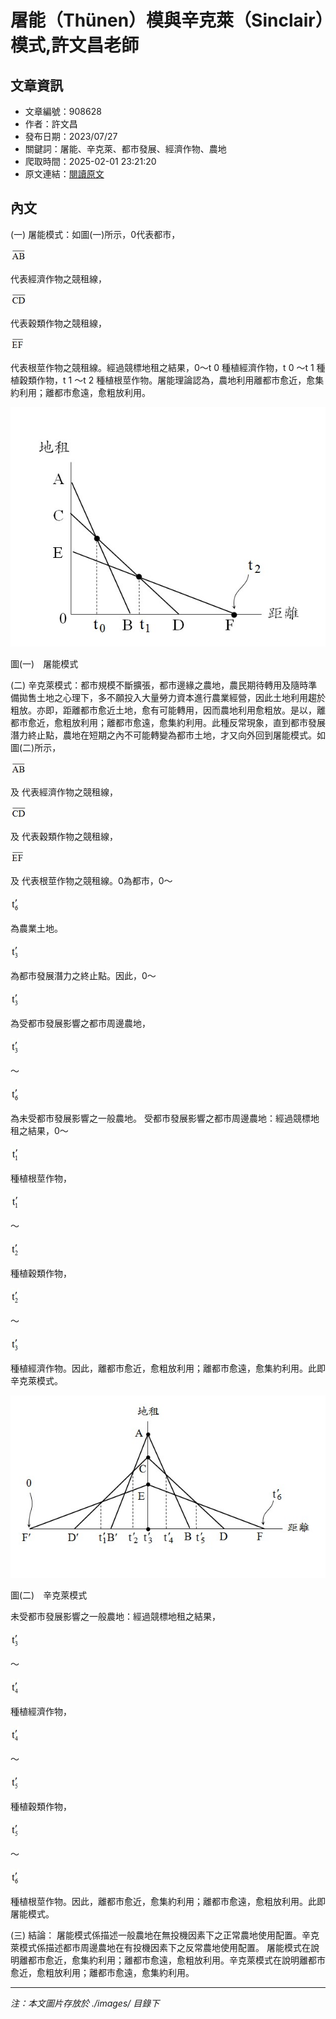 # 屠能（Thünen）模與辛克萊（Sinclair）模式,許文昌老師

## 文章資訊
- 文章編號：908628
- 作者：許文昌
- 發布日期：2023/07/27
- 關鍵詞：屠能、辛克萊、都市發展、經濟作物、農地
- 爬取時間：2025-02-01 23:21:20
- 原文連結：[閱讀原文](https://real-estate.get.com.tw/Columns/detail.aspx?no=908628)

## 內文


(一)	屠能模式：如圖(一)所示，0代表都市，

![圖片](./images/908628_c4bc5fff3aa75045e5c74bd6e9555d95.jpg)

代表經濟作物之競租線，

![圖片](./images/908628_55563b130b904e6797ef160e55603c03.jpg)

代表穀類作物之競租線，

![圖片](./images/908628_c1c6a117c6d7fc943d03e890b11a8d37.jpg)

代表根莖作物之競租線。經過競標地租之結果，0～t
0
種植經濟作物，t
0
～t
1
種植穀類作物，t
1
～t
2
種植根莖作物。屠能理論認為，農地利用離都市愈近，愈集約利用；離都市愈遠，愈粗放利用。



![圖片](./images/908628_1353626d9dc2696e64c5388e07cf88d1.jpg)



圖(一)　屠能模式


(二)	辛克萊模式：都市規模不斷擴張，都市邊緣之農地，農民期待轉用及隨時準備拋售土地之心理下，多不願投入大量勞力資本進行農業經營，因此土地利用趨於粗放。亦即，距離都市愈近土地，愈有可能轉用，因而農地利用愈粗放。是以，離都市愈近，愈粗放利用；離都市愈遠，愈集約利用。此種反常現象，直到都市發展潛力終止點，農地在短期之內不可能轉變為都市土地，才又向外回到屠能模式。如圖(二)所示，

![圖片](./images/908628_c4bc5fff3aa75045e5c74bd6e9555d95.jpg)

及
代表經濟作物之競租線，

![圖片](./images/908628_55563b130b904e6797ef160e55603c03.jpg)

及
代表穀類作物之競租線，

![圖片](./images/908628_c1c6a117c6d7fc943d03e890b11a8d37.jpg)

及
代表根莖作物之競租線。0為都市，0～

![圖片](./images/908628_7cfd420c9e3d4975ebefed209fd59c83.jpg)

為農業土地。

![圖片](./images/908628_8adea5765d211ad3590e5107334e1361.jpg)

為都市發展潛力之終止點。因此，0～

![圖片](./images/908628_8adea5765d211ad3590e5107334e1361.jpg)

為受都市發展影響之都市周邊農地，

![圖片](./images/908628_8adea5765d211ad3590e5107334e1361.jpg)

～

![圖片](./images/908628_7cfd420c9e3d4975ebefed209fd59c83.jpg)

為未受都市發展影響之一般農地。
受都市發展影響之都市周邊農地：經過競標地租之結果，0～

![圖片](./images/908628_c18fa226dc7864f3c594983eedfa5f02.jpg)

種植根莖作物，

![圖片](./images/908628_c18fa226dc7864f3c594983eedfa5f02.jpg)

～

![圖片](./images/908628_54bf056fd2e1f00920b4c248453026d5.jpg)

種植穀類作物，

![圖片](./images/908628_54bf056fd2e1f00920b4c248453026d5.jpg)

～

![圖片](./images/908628_8adea5765d211ad3590e5107334e1361.jpg)

種植經濟作物。因此，離都市愈近，愈粗放利用；離都市愈遠，愈集約利用。此即辛克萊模式。



![圖片](./images/908628_f10c6e70deac77abc224e3b2cfea8442.jpg)



圖(二)　辛克萊模式


未受都市發展影響之一般農地：經過競標地租之結果，

![圖片](./images/908628_8adea5765d211ad3590e5107334e1361.jpg)

～

![圖片](./images/908628_739a18000efff85ad5e184cba19b1489.jpg)

種植經濟作物，

![圖片](./images/908628_739a18000efff85ad5e184cba19b1489.jpg)

～

![圖片](./images/908628_ffa7cdcc382231ead43a01a08e9fc16d.jpg)

種植穀類作物，

![圖片](./images/908628_ffa7cdcc382231ead43a01a08e9fc16d.jpg)

～

![圖片](./images/908628_7cfd420c9e3d4975ebefed209fd59c83.jpg)

種植根莖作物。因此，離都市愈近，愈集約利用；離都市愈遠，愈粗放利用。此即屠能模式。


(三)	結論：
屠能模式係描述一般農地在無投機因素下之正常農地使用配置。辛克萊模式係描述都市周邊農地在有投機因素下之反常農地使用配置。
屠能模式在說明離都市愈近，愈集約利用；離都市愈遠，愈粗放利用。辛克萊模式在說明離都市愈近，愈粗放利用；離都市愈遠，愈集約利用。

---
*注：本文圖片存放於 ./images/ 目錄下*
